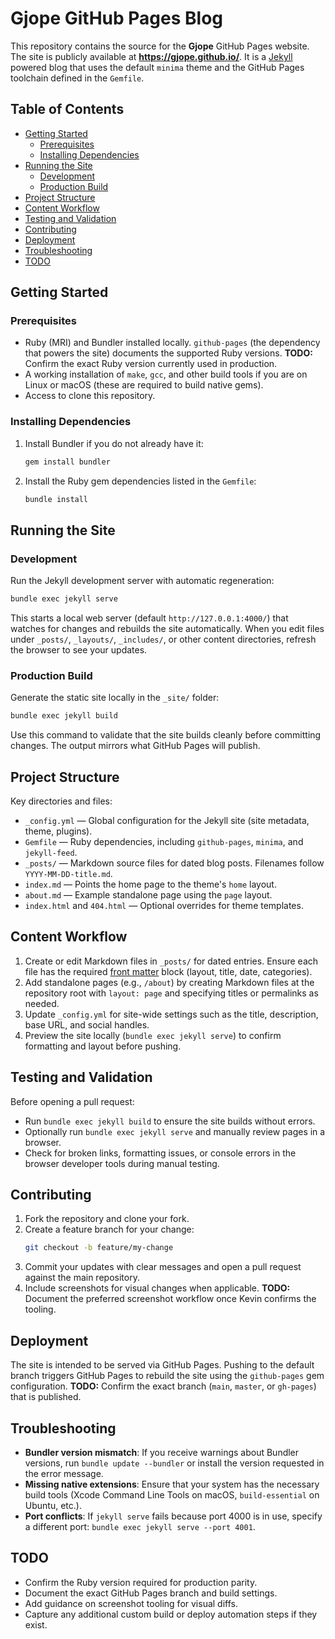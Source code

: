 # Gjope GitHub Pages Blog

This repository contains the source for the **Gjope** GitHub Pages website. The site is publicly available at **https://gjope.github.io/**. It is a [Jekyll](https://jekyllrb.com/) powered blog that uses the default `minima` theme and the GitHub Pages toolchain defined in the `Gemfile`.

## Table of Contents
- [Getting Started](#getting-started)
  - [Prerequisites](#prerequisites)
  - [Installing Dependencies](#installing-dependencies)
- [Running the Site](#running-the-site)
  - [Development](#development)
  - [Production Build](#production-build)
- [Project Structure](#project-structure)
- [Content Workflow](#content-workflow)
- [Testing and Validation](#testing-and-validation)
- [Contributing](#contributing)
- [Deployment](#deployment)
- [Troubleshooting](#troubleshooting)
- [TODO](#todo)

## Getting Started

### Prerequisites
- Ruby (MRI) and Bundler installed locally. `github-pages` (the dependency that powers the site) documents the supported Ruby versions. **TODO:** Confirm the exact Ruby version currently used in production.
- A working installation of `make`, `gcc`, and other build tools if you are on Linux or macOS (these are required to build native gems).
- Access to clone this repository.

### Installing Dependencies
1. Install Bundler if you do not already have it:
   ```bash
   gem install bundler
   ```
2. Install the Ruby gem dependencies listed in the `Gemfile`:
   ```bash
   bundle install
   ```

## Running the Site

### Development
Run the Jekyll development server with automatic regeneration:
```bash
bundle exec jekyll serve
```
This starts a local web server (default `http://127.0.0.1:4000/`) that watches for changes and rebuilds the site automatically. When you edit files under `_posts/`, `_layouts/`, `_includes/`, or other content directories, refresh the browser to see your updates.

### Production Build
Generate the static site locally in the `_site/` folder:
```bash
bundle exec jekyll build
```
Use this command to validate that the site builds cleanly before committing changes. The output mirrors what GitHub Pages will publish.

## Project Structure
Key directories and files:

- `_config.yml` — Global configuration for the Jekyll site (site metadata, theme, plugins).
- `Gemfile` — Ruby dependencies, including `github-pages`, `minima`, and `jekyll-feed`.
- `_posts/` — Markdown source files for dated blog posts. Filenames follow `YYYY-MM-DD-title.md`.
- `index.md` — Points the home page to the theme's `home` layout.
- `about.md` — Example standalone page using the `page` layout.
- `index.html` and `404.html` — Optional overrides for theme templates.

## Content Workflow
1. Create or edit Markdown files in `_posts/` for dated entries. Ensure each file has the required [front matter](https://jekyllrb.com/docs/front-matter/) block (layout, title, date, categories).
2. Add standalone pages (e.g., `/about`) by creating Markdown files at the repository root with `layout: page` and specifying titles or permalinks as needed.
3. Update `_config.yml` for site-wide settings such as the title, description, base URL, and social handles.
4. Preview the site locally (`bundle exec jekyll serve`) to confirm formatting and layout before pushing.

## Testing and Validation
Before opening a pull request:
- Run `bundle exec jekyll build` to ensure the site builds without errors.
- Optionally run `bundle exec jekyll serve` and manually review pages in a browser.
- Check for broken links, formatting issues, or console errors in the browser developer tools during manual testing.

## Contributing
1. Fork the repository and clone your fork.
2. Create a feature branch for your change:
   ```bash
   git checkout -b feature/my-change
   ```
3. Commit your updates with clear messages and open a pull request against the main repository.
4. Include screenshots for visual changes when applicable. **TODO:** Document the preferred screenshot workflow once Kevin confirms the tooling.

## Deployment
The site is intended to be served via GitHub Pages. Pushing to the default branch triggers GitHub Pages to rebuild the site using the `github-pages` gem configuration. **TODO:** Confirm the exact branch (`main`, `master`, or `gh-pages`) that is published.

## Troubleshooting
- **Bundler version mismatch**: If you receive warnings about Bundler versions, run `bundle update --bundler` or install the version requested in the error message.
- **Missing native extensions**: Ensure that your system has the necessary build tools (Xcode Command Line Tools on macOS, `build-essential` on Ubuntu, etc.).
- **Port conflicts**: If `jekyll serve` fails because port 4000 is in use, specify a different port: `bundle exec jekyll serve --port 4001`.

## TODO
- Confirm the Ruby version required for production parity.
- Document the exact GitHub Pages branch and build settings.
- Add guidance on screenshot tooling for visual diffs.
- Capture any additional custom build or deploy automation steps if they exist.
